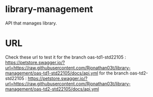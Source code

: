 # library-management
API that manages library.
# URL
Check these url to test it
for the branch oas-td1-std22105 : https://petstore.swagger.io/?url=https://raw.githubusercontent.com/Rjonathan03t/library-management/oas-td1-std22105/docs/api.yml
for the branch oas-td2-std22105 : https://petstore.swagger.io/?url=https://raw.githubusercontent.com/Rjonathan03t/library-management/oas-td2-std22105/docs/api.yml

